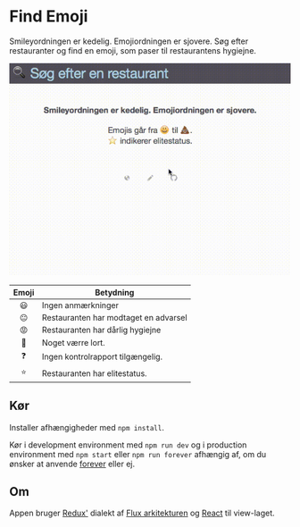 # Find Emoji

Smileyordningen er kedelig. Emojiordningen er sjovere. Søg efter restauranter og find en emoji, som paser til restaurantens hygiejne.

![Example](https://raw.githubusercontent.com/simonbs/findemoji/master/example.gif?token=AAyuE49TnPsFIwIX1-aEQVg_5YVC2CcEks5V2jFswA%3D%3D)

| Emoji | Betydning |
|:--:|---------------------------------------|
| 😃 | Ingen anmærkninger                    |
| 😐 | Restauranten har modtaget en advarsel |
| 😡 | Restauranten har dårlig hygiejne      |
| 💩 | Noget værre lort.                     |
| ❓  | Ingen kontrolrapport tilgængelig.     |
| ⭐️  |  Restauranten har elitestatus. |

## Kør

Installer afhængigheder med `npm install`.

Kør i development environment med `npm run dev` og i production environment med `npm start` eller `npm run forever` afhængig af, om du ønsker at anvende [forever](https://github.com/foreverjs/forever) eller ej.

## Om

Appen bruger [Redux'](https://github.com/rackt/redux) dialekt af [Flux arkitekturen](http://facebook.github.io/flux/) og [React](http://facebook.github.io/react/) til view-laget.
